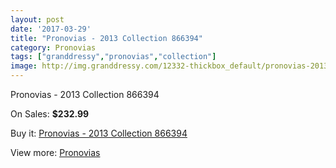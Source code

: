 ```yaml
---
layout: post
date: '2017-03-29'
title: "Pronovias - 2013 Collection 866394"
category: Pronovias
tags: ["granddressy","pronovias","collection"]
image: http://img.granddressy.com/12332-thickbox_default/pronovias-2013-collection-866394.jpg
---
```

Pronovias - 2013 Collection 866394

On Sales: **$232.99**
<a href="https://www.granddressy.com/en/pronovias/11414-pronovias-2013-collection-866394.html"><amp-img layout="responsive" width="600" height="600" src="//img.granddressy.com/12332-thickbox_default/pronovias-2013-collection-866394.jpg" alt="Pronovias - 2013 Collection 866394 0" /></a>

Buy it: [Pronovias - 2013 Collection 866394](https://www.granddressy.com/en/pronovias/11414-pronovias-2013-collection-866394.html "Pronovias - 2013 Collection 866394")

View more: [Pronovias](https://www.granddressy.com/en/63-pronovias "Pronovias")